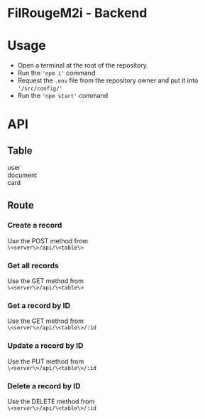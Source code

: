 # FilRougeM2i - Backend

# Usage

- Open a terminal at the root of the repository.  
- Run the `'npm i'` command
- Request the `.env` file from the repository owner and put it into `'/src/config/'`
- Run the `'npm start'` command

# API 

## Table
user  
document  
card

## Route
### Create a record  
Use the POST method from  
`\<server\>/api/\<table\>`

### Get all records
Use the GET method from   
`\<server\>/api/\<table\>`

### Get a record by ID
Use the GET method from  
`\<server\>/api/\<table\>/:id`

### Update a record by ID
Use the PUT method from  
`\<server\>/api/\<table\>/:id`

### Delete a record by ID
Use the DELETE method from  
`\<server\>/api/\<table\>/:id`
